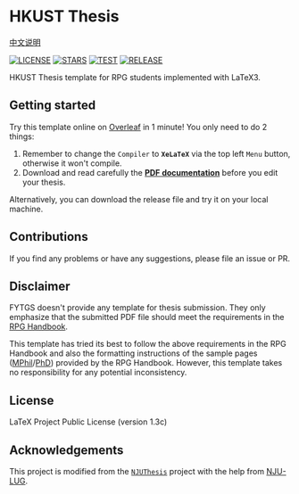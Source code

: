 # HKUST Thesis

[中文说明](README_CN.md)

[![LICENSE](https://img.shields.io/github/license/HKFoggyU/hkust-thesis)](https://www.latex-project.org/lppl/lppl-1-3c/)
[![STARS](https://img.shields.io/github/stars/HKFoggyU/hkust-thesis)](https://github.com/HKFoggyU/hkust-thesis/stargazers)
[![TEST](https://github.com/HKFoggyU/hkust-thesis/actions/workflows/test.yml/badge.svg)](https://github.com/HKFoggyU/hkust-thesis/actions)
[![RELEASE](https://github.com/HKFoggyU/hkust-thesis/actions/workflows/release.yml/badge.svg)](https://github.com/HKFoggyU/hkust-thesis/releases)

HKUST Thesis template for RPG students implemented with LaTeX3.

## Getting started

Try this template online on [Overleaf](https://www.overleaf.com/latex/templates/hkustthesis/mstwvckmhmjg) in 1 minute! You only need to do 2 things:

1. Remember to change the `Compiler` to **`XeLaTeX`** via the top left `Menu` button, otherwise it won't compile.
2. Download and read carefully the **[PDF documentation](https://github.com/HKFoggyU/hkust-thesis/releases/latest/download/hkustthesis.pdf)** before you edit your thesis.

Alternatively, you can download the release file and try it on your local machine.

## Contributions

If you find any problems or have any suggestions, please file an issue or PR.

## Disclaimer

FYTGS doesn't provide any template for thesis submission. They only emphasize that the submitted PDF file should meet the requirements in the [RPG Handbook](https://fytgs.hkust.edu.hk/academics/Academic-Regulations-and-Requirements/Handbook-for-Research-Postgraduate-Studies/guidelines-thesis-preparation).

This template has tried its best to follow the above requirements in the RPG Handbook and also the formatting instructions of the sample pages ([MPhil](https://fytgs.hkust.edu.hk/sites/default/files/imce/thesis_sample_page_mphil.pdf)/[PhD](https://fytgs.hkust.edu.hk/sites/default/files/imce/thesis_sample_page_phd.pdf)) provided by the RPG Handbook. However, this template takes no responsibility for any potential inconsistency.

## License

LaTeX Project Public License (version 1.3c)

## Acknowledgements

This project is modified from the [`` NJUThesis ``](https://github.com/nju-lug/NJUThesis) project with the help from [NJU-LUG](https://github.com/nju-lug).

